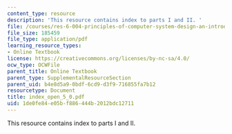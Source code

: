 ```yaml
---
content_type: resource
description: 'This resource contains index to parts I and II. '
file: /courses/res-6-004-principles-of-computer-system-design-an-introduction-spring-2009/1de0fe84e05bf886444b2012bdc12711_index_open_5_0.pdf
file_size: 185459
file_type: application/pdf
learning_resource_types:
- Online Textbook
license: https://creativecommons.org/licenses/by-nc-sa/4.0/
ocw_type: OCWFile
parent_title: Online Textbook
parent_type: SupplementalResourceSection
parent_uid: b4e8d5a9-0bdf-6cd9-d3f9-716855fa7b12
resourcetype: Document
title: index_open_5_0.pdf
uid: 1de0fe84-e05b-f886-444b-2012bdc12711
---
```

This resource contains index to parts I and II. 